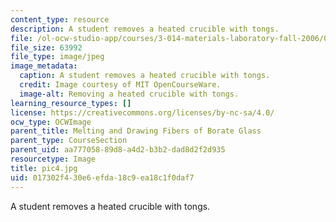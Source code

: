 ```yaml
---
content_type: resource
description: A student removes a heated crucible with tongs.
file: /ol-ocw-studio-app/courses/3-014-materials-laboratory-fall-2006/017302f430e6efda18c9ea18c1f0daf7_pic4.jpg
file_size: 63992
file_type: image/jpeg
image_metadata:
  caption: A student removes a heated crucible with tongs.
  credit: Image courtesy of MIT OpenCourseWare.
  image-alt: Removing a heated crucible with tongs.
learning_resource_types: []
license: https://creativecommons.org/licenses/by-nc-sa/4.0/
ocw_type: OCWImage
parent_title: Melting and Drawing Fibers of Borate Glass
parent_type: CourseSection
parent_uid: aa777058-89d8-a4d2-b3b2-dad8d2f2d935
resourcetype: Image
title: pic4.jpg
uid: 017302f4-30e6-efda-18c9-ea18c1f0daf7
---
```

A student removes a heated crucible with tongs.